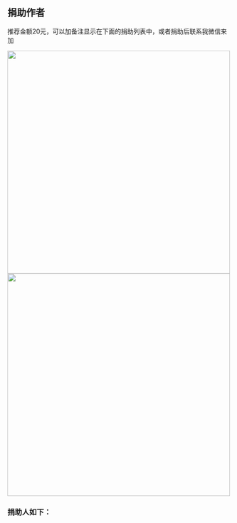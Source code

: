 ## 捐助作者

推荐金额20元，可以加备注显示在下面的捐助列表中，或者捐助后联系我微信来加


<img src="https://myimages.brucege.com/zhifubao.png" width="500">
<img src="https://myimages.brucege.com/weixinpay2.png" width="500">

### 捐助人如下：
